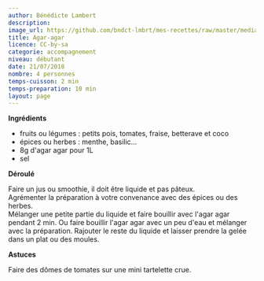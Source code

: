 ```yaml
---
author: Bénédicte Lambert
description: 
image_url: https://github.com/bndct-lmbrt/mes-recettes/raw/master/medias/agar-agar.jpg
title: Agar-agar
licence: CC-by-sa
categorie: accompagnement
niveau: débutant
date: 21/07/2018
nombre: 4 personnes
temps-cuisson: 2 min
temps-preparation: 10 min
layout: page
---
```



**Ingrédients**  

* fruits ou légumes : petits pois, tomates, fraise, betterave et coco
* épices ou herbes : menthe, basilic...
* 8g d'agar agar pour 1L
* sel


**Déroulé**

Faire un jus ou smoothie, il doit être liquide et pas pâteux.  
Agrémenter la préparation à votre convenance avec des épices ou des herbes.  
Mélanger une petite partie du liquide et faire bouillir avec l'agar agar pendant 2 min. 
Ou faire bouillir l'agar agar avec un peu d'eau et mélanger avec la préparation.
Rajouter le reste du liquide et laisser prendre la gelée dans un plat ou des moules.  

  
**Astuces** 

Faire des dômes de tomates sur une mini tartelette crue.  